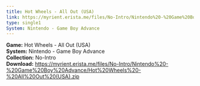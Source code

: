 ```yaml
---
title: Hot Wheels - All Out (USA)
link: https://myrient.erista.me/files/No-Intro/Nintendo%20-%20Game%20Boy%20Advance/Hot%20Wheels%20-%20All%20Out%20(USA).zip
type: single1
System: Nintendo - Game Boy Advance
---
```

<b>Game:</b> Hot Wheels - All Out (USA)<br>
<b>System:</b> Nintendo - Game Boy Advance<br>
<b>Collection:</b> No-Intro<br>
<b>Download:</b> https://myrient.erista.me/files/No-Intro/Nintendo%20-%20Game%20Boy%20Advance/Hot%20Wheels%20-%20All%20Out%20(USA).zip